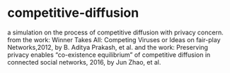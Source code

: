 # competitive-diffusion
a simulation on the process of competitive diffusion with privacy concern.
from the work: Winner Takes All: Competing Viruses or Ideas on fair-play Networks,2012, by B. Aditya Prakash, et al.
and the work: Preserving privacy enables “co-existence equilibrium” of competitive diffusion in connected social networks, 2016, by Jun Zhao, et al.
